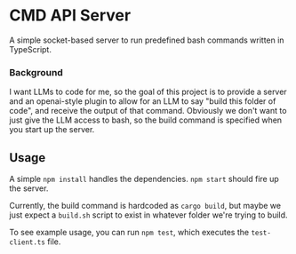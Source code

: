 # CMD API Server

A simple socket-based server to run predefined bash commands written in TypeScript.

### Background

I want LLMs to code for me, so the goal of this project is to provide a server and 
an openai-style plugin to allow for an LLM to say "build this folder of code", and 
receive the output of that command.  Obviously we don't want to just give the LLM 
access to bash, so the build command is specified when you start up the server.

## Usage

A simple `npm install` handles the dependencies.  `npm start` should fire up the server.

Currently, the build command is hardcoded as `cargo build`, but maybe 
we just expect a `build.sh` script to exist in whatever folder we're trying to build.

To see example usage, you can run `npm test`, which executes the `test-client.ts` file.
